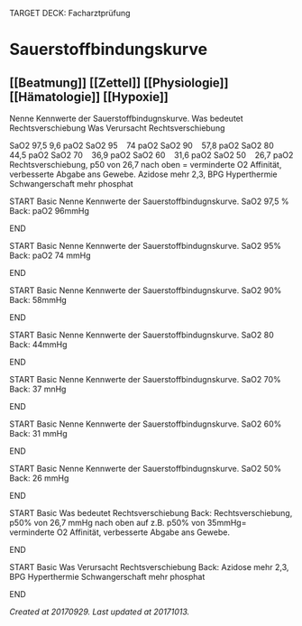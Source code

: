 TARGET DECK: Facharztprüfung


# Sauerstoffbindungskurve
 [[Beatmung]] [[Zettel]] [[Physiologie]] [[Hämatologie]] [[Hypoxie]] 
---




Nenne Kennwerte der Sauerstoffbindugnskurve. 
Was bedeutet Rechtsverschiebung
Was Verursacht Rechtsverschiebung


SaO2 97,5 9,6 paO2
SaO2 95    74 paO2
SaO2 90    57,8 paO2
SaO2 80    44,5 paO2
SaO2 70    36,9 paO2
SaO2 60    31,6 paO2
SaO2 50    26,7 paO2
Rechtsverschiebung, p50 von 26,7 nach oben = verminderte O2 Affinität, verbesserte Abgabe ans Gewebe.
Azidose
mehr 2,3, BPG
Hyperthermie
Schwangerschaft
mehr phosphat


START
Basic
Nenne Kennwerte der Sauerstoffbindugnskurve. SaO2 97,5 %
Back:
paO2 96mmHg
<!--ID: 1647083346131-->
END

START
Basic
Nenne Kennwerte der Sauerstoffbindugnskurve. SaO2  95%
Back:
paO2 74 mmHg
<!--ID: 1647083346153-->
END

START
Basic
Nenne Kennwerte der Sauerstoffbindugnskurve. SaO2 90%
Back:
58mmHg
<!--ID: 1647083346163-->
END

START
Basic
Nenne Kennwerte der Sauerstoffbindugnskurve. SaO2 80
Back:
44mmHg
<!--ID: 1647083346171-->
END

START
Basic
Nenne Kennwerte der Sauerstoffbindugnskurve. SaO2 70%
Back:
37 mnHg
<!--ID: 1647083346179-->
END


START
Basic
Nenne Kennwerte der Sauerstoffbindugnskurve. SaO2 60%
Back:
31 mmHg
<!--ID: 1647083346198-->
END


START
Basic
Nenne Kennwerte der Sauerstoffbindugnskurve. SaO2 50%
Back:
26 mmHg
<!--ID: 1647083346206-->
END


START
Basic
Was bedeutet Rechtsverschiebung
Back:
Rechtsverschiebung, p50% von 26,7 mmHg nach oben auf z.B. p50% von 35mmHg= verminderte O2 Affinität, verbesserte Abgabe ans Gewebe.
<!--ID: 1647083346215-->
END

START
Basic
Was Verursacht Rechtsverschiebung
Back:
Azidose
mehr 2,3, BPG
Hyperthermie
Schwangerschaft
mehr phosphat
<!--ID: 1647083346265-->
END

_Created at 20170929._
_Last updated at 20171013._



